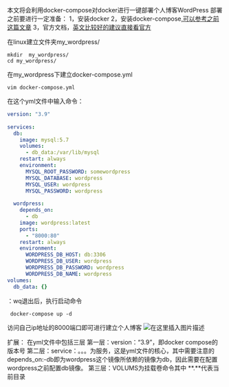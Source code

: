 本文将会利用docker-compose对docker进行一键部署个人博客WordPress
部署之前要进行一定准备：
1，安装docker
2，安装docker-compose[,可以参考之前这篇文章](https://blog.csdn.net/Artisan_w/article/details/117562193)
3，官方文档，[英文比较好的建议直接看官方](https://docs.docker.com/samples/wordpress/)

在linux建立文件夹my_wordpress/

```shell
mkdir  my_wordpress/
cd my_wordpress/
```
在my_wordpress下建立docker-compose.yml

```shell
vim docker-compose.yml
```
在这个yml文件中输入命令：

```yml
version: "3.9"
    
services:
  db:
    image: mysql:5.7
    volumes:
      - db_data:/var/lib/mysql
    restart: always
    environment:
      MYSQL_ROOT_PASSWORD: somewordpress
      MYSQL_DATABASE: wordpress
      MYSQL_USER: wordpress
      MYSQL_PASSWORD: wordpress
    
  wordpress:
    depends_on:
      - db
    image: wordpress:latest
    ports:
      - "8000:80"
    restart: always
    environment:
      WORDPRESS_DB_HOST: db:3306
      WORDPRESS_DB_USER: wordpress
      WORDPRESS_DB_PASSWORD: wordpress
      WORDPRESS_DB_NAME: wordpress
volumes:
  db_data: {}
```
：wq退出后，执行启动命令

```shell
 docker-compose up -d
```
访问自己ip地址的8000端口即可进行建立个人博客
![在这里插入图片描述](https://img-blog.csdnimg.cn/20210607114138105.png?x-oss-process=image/watermark,type_ZmFuZ3poZW5naGVpdGk,shadow_10,text_aHR0cHM6Ly9ibG9nLmNzZG4ubmV0L0FydGlzYW5fdw==,size_16,color_FFFFFF,t_70)

扩展：
在yml文件中包括三层
第一层：version：“3.9”，即docker compose的版本号
第二层：service：。。。为服务，这是yml文件的核心，其中需要注意的 depends_on:-db即为wordpress这个镜像所依赖的镜像为db，因此需要在配置wordpress之前配置db镜像。
第三层：VOLUMS为挂载卷命令其中 **.**代表当前目录